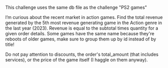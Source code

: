 This challenge uses the same db file as the challenge "PS2 games"

I’m curious about the recent market in action games. Find the total revenue generated by the 5th most revenue generating game in the Action genre in the last year (2023). Revenue is equal to the subtotal times quantity for a given order details. Some games have the same name because they're reboots of older games, make sure to group them up by id instead of by title!

Do not pay attention to discounts, the order's total_amount (that includes services), or the price of the game itself (I haggle on them anyway).
